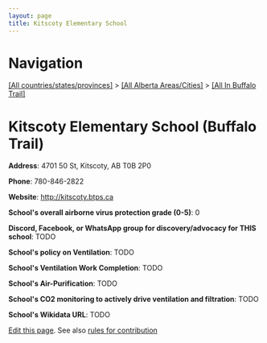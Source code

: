 ```yaml
---
layout: page
title: Kitscoty Elementary School
---
```

# Navigation

[[All countries/states/provinces]](../../..) > [[All Alberta Areas/Cities]](../..) > [[All In Buffalo Trail]](..)

# Kitscoty Elementary School (Buffalo Trail)

**Address**: 4701 50 St, Kitscoty, AB T0B 2P0

**Phone**: 780-846-2822

**Website**: <http://kitscoty.btps.ca>

**School's overall airborne virus protection grade (0-5)**: 0

**Discord, Facebook, or WhatsApp group for discovery/advocacy for THIS school**: TODO

**School's policy on Ventilation**: TODO

**School's Ventilation Work Completion**: TODO

**School's Air-Purification**: TODO

**School's CO2 monitoring to actively drive ventilation and filtration**: TODO

**School's Wikidata URL**: TODO


[Edit this page](https://github.com/ventilate-schools/AB/edit/main/./Buffalo_Trail/Kitscoty_Elementary_School.md). See also [rules for contribution](../../../contribution-rules/)